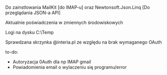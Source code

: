 Do zainstlowania MailKit [do IMAP-u] oraz Newtonsoft.Json.Linq [Do przeglądania JSON-a API] 

Aktualnie poświadczenia w zmiennych środowiskowych

Logi na dysku C:\Temp

Sprawdzana skrzynka @interia.pl ze względu na brak wymaganego OAuth

to-do: 
* Autoryzacja 0Auth dla np IMAP gmail
* Powiadomienia email o wylaczeniu się programu/error 
